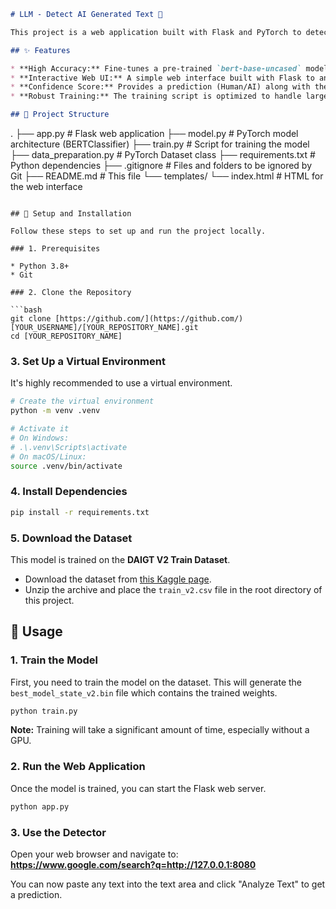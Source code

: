 ```markdown
# LLM - Detect AI Generated Text 🤖

This project is a web application built with Flask and PyTorch to detect whether a given piece of text was written by a human or generated by a Large Language Model (LLM). It uses a fine-tuned BERT model for text classification.

## ✨ Features

* **High Accuracy:** Fine-tunes a pre-trained `bert-base-uncased` model.
* **Interactive Web UI:** A simple web interface built with Flask to analyze text easily.
* **Confidence Score:** Provides a prediction (Human/AI) along with the model's confidence.
* **Robust Training:** The training script is optimized to handle large datasets for effective learning.

## 📂 Project Structure

```

.
├── app.py                \# Flask web application
├── model.py              \# PyTorch model architecture (BERTClassifier)
├── train.py              \# Script for training the model
├── data\_preparation.py   \# PyTorch Dataset class
├── requirements.txt      \# Python dependencies
├── .gitignore            \# Files and folders to be ignored by Git
├── README.md             \# This file
└── templates/
└── index.html        \# HTML for the web interface

````

## 🔧 Setup and Installation

Follow these steps to set up and run the project locally.

### 1. Prerequisites

* Python 3.8+
* Git

### 2. Clone the Repository

```bash
git clone [https://github.com/](https://github.com/)[YOUR_USERNAME]/[YOUR_REPOSITORY_NAME].git
cd [YOUR_REPOSITORY_NAME]
````

### 3\. Set Up a Virtual Environment

It's highly recommended to use a virtual environment.

```bash
# Create the virtual environment
python -m venv .venv

# Activate it
# On Windows:
# .\.venv\Scripts\activate
# On macOS/Linux:
source .venv/bin/activate
```

### 4\. Install Dependencies

```bash
pip install -r requirements.txt
```

### 5\. Download the Dataset

This model is trained on the **DAIGT V2 Train Dataset**.

  * Download the dataset from [this Kaggle page](https://www.kaggle.com/datasets/thedrcat/daigt-v2-train-dataset).
  * Unzip the archive and place the `train_v2.csv` file in the root directory of this project.

## 🚀 Usage

### 1\. Train the Model

First, you need to train the model on the dataset. This will generate the `best_model_state_v2.bin` file which contains the trained weights.

```bash
python train.py
```

**Note:** Training will take a significant amount of time, especially without a GPU.

### 2\. Run the Web Application

Once the model is trained, you can start the Flask web server.

```bash
python app.py
```

### 3\. Use the Detector

Open your web browser and navigate to:
**https://www.google.com/search?q=http://127.0.0.1:8080**

You can now paste any text into the text area and click "Analyze Text" to get a prediction.
